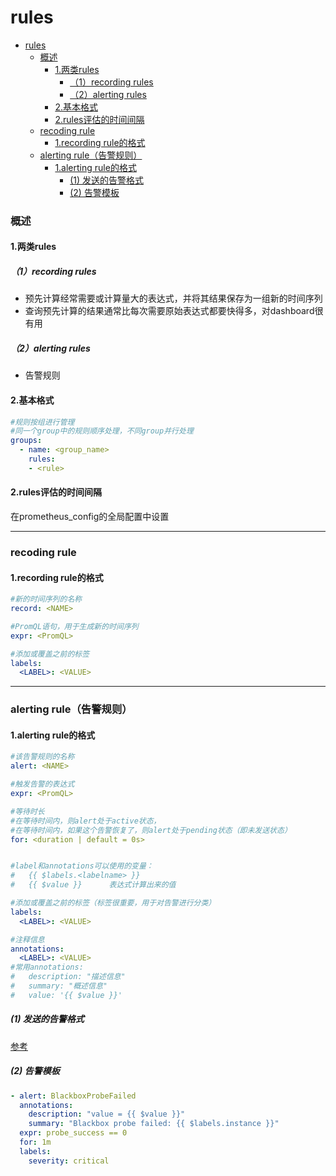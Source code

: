 # rules

<!-- @import "[TOC]" {cmd="toc" depthFrom=1 depthTo=6 orderedList=false} -->
<!-- code_chunk_output -->

- [rules](#rules)
    - [概述](#概述)
      - [1.两类rules](#1两类rules)
        - [（1）recording rules](#1recording-rules)
        - [（2）alerting rules](#2alerting-rules)
      - [2.基本格式](#2基本格式)
      - [2.rules评估的时间间隔](#2rules评估的时间间隔)
    - [recoding rule](#recoding-rule)
      - [1.recording rule的格式](#1recording-rule的格式)
    - [alerting rule（告警规则）](#alerting-rule告警规则)
      - [1.alerting rule的格式](#1alerting-rule的格式)
        - [(1) 发送的告警格式](#1-发送的告警格式)
        - [(2) 告警模板](#2-告警模板)

<!-- /code_chunk_output -->

### 概述

#### 1.两类rules

##### （1）recording rules
* 预先计算经常需要或计算量大的表达式，并将其结果保存为一组新的时间序列
* 查询预先计算的结果通常比每次需要原始表达式都要快得多，对dashboard很有用

##### （2）alerting rules
* 告警规则

#### 2.基本格式
```yaml
#规则按组进行管理
#同一个group中的规则顺序处理，不同group并行处理
groups:
  - name: <group_name>
    rules:
    - <rule>
```

#### 2.rules评估的时间间隔
在prometheus_config的全局配置中设置

***

### recoding rule

#### 1.recording rule的格式
```yaml
#新的时间序列的名称
record: <NAME>

#PromQL语句，用于生成新的时间序列
expr: <PromQL>

#添加或覆盖之前的标签
labels:
  <LABEL>: <VALUE>
```

***

### alerting rule（告警规则）

#### 1.alerting rule的格式
```yaml
#该告警规则的名称
alert: <NAME>

#触发告警的表达式
expr: <PromQL>

#等待时长
#在等待时间内，则alert处于active状态，
#在等待时间内，如果这个告警恢复了，则alert处于pending状态（即未发送状态）
for: <duration | default = 0s>


#label和annotations可以使用的变量：
#   {{ $labels.<labelname> }}
#   {{ $value }}      表达式计算出来的值

#添加或覆盖之前的标签（标签很重要，用于对告警进行分类）
labels:
  <LABEL>: <VALUE>

#注释信息
annotations:
  <LABEL>: <VALUE>
#常用annotations:
#   description: "描述信息"
#   summary: "概述信息"
#   value: '{{ $value }}'
```

##### (1) 发送的告警格式
[参考](https://prometheus.io/docs/alerting/latest/notifications/)

##### (2) 告警模板
```yaml
- alert: BlackboxProbeFailed
  annotations:
    description: "value = {{ $value }}"
    summary: "Blackbox probe failed: {{ $labels.instance }}"
  expr: probe_success == 0
  for: 1m
  labels:
    severity: critical
```
